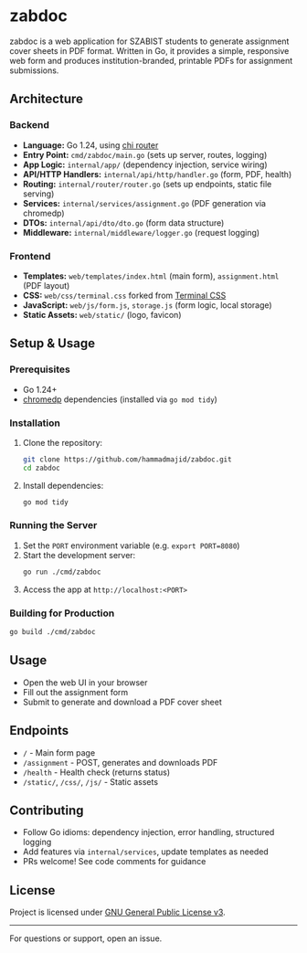 # zabdoc

zabdoc is a web application for SZABIST students to generate assignment cover sheets in PDF format. Written in Go, it provides a simple, responsive web form and produces institution-branded, printable PDFs for assignment submissions.

## Architecture

### Backend
- **Language:** Go 1.24, using [chi router](https://github.com/go-chi/chi)
- **Entry Point:** `cmd/zabdoc/main.go` (sets up server, routes, logging)
- **App Logic:** `internal/app/` (dependency injection, service wiring)
- **API/HTTP Handlers:** `internal/api/http/handler.go` (form, PDF, health)
- **Routing:** `internal/router/router.go` (sets up endpoints, static file serving)
- **Services:** `internal/services/assignment.go` (PDF generation via chromedp)
- **DTOs:** `internal/api/dto/dto.go` (form data structure)
- **Middleware:** `internal/middleware/logger.go` (request logging)

### Frontend
- **Templates:** `web/templates/index.html` (main form), `assignment.html` (PDF layout)
- **CSS:** `web/css/terminal.css` forked from [Terminal CSS](https://terminalcss.xyz/)
- **JavaScript:** `web/js/form.js`, `storage.js` (form logic, local storage)
- **Static Assets:** `web/static/` (logo, favicon)

## Setup & Usage

### Prerequisites
- Go 1.24+
- [chromedp](https://github.com/chromedp/chromedp) dependencies (installed via `go mod tidy`)

### Installation
1. Clone the repository:
   ```sh
   git clone https://github.com/hammadmajid/zabdoc.git
   cd zabdoc
   ```
2. Install dependencies:
   ```sh
   go mod tidy
   ```

### Running the Server
1. Set the `PORT` environment variable (e.g. `export PORT=8080`)
2. Start the development server:
   ```sh
   go run ./cmd/zabdoc
   ```
3. Access the app at `http://localhost:<PORT>`

### Building for Production
```sh
go build ./cmd/zabdoc
```

## Usage
- Open the web UI in your browser
- Fill out the assignment form
- Submit to generate and download a PDF cover sheet

## Endpoints
- `/` - Main form page
- `/assignment` - POST, generates and downloads PDF
- `/health` - Health check (returns status)
- `/static/`, `/css/`, `/js/` - Static assets

## Contributing
- Follow Go idioms: dependency injection, error handling, structured logging
- Add features via `internal/services`, update templates as needed
- PRs welcome! See code comments for guidance

## License
Project is licensed under [GNU General Public License v3](https://www.gnu.org/licenses/gpl-3.0.html).

---

For questions or support, open an issue.
